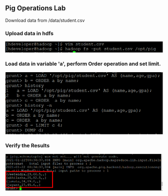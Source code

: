 ## Pig Operations Lab

Download data from /data/student.csv

### Upload data in hdfs
![Alt text](/screen_shots/Screenshot_Lab3_1.png?raw=true "Simple Code on Pig")

### Load data in variable 'a', perform Order operation and set limit.
![Alt text](/screen_shots/Screenshot_Lab3_2.png?raw=true "Simple Code on Pig")

### Verify the Results
![Alt text](/screen_shots/Screenshot_Lab3_3.png?raw=true "Simple Code on Pig")

